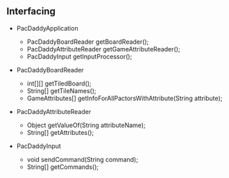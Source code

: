 ## Interfacing

* PacDaddyApplication
	* PacDaddyBoardReader getBoardReader();
	* PacDaddyAttributeReader getGameAttributeReader();
	* PacDaddyInput getInputProcessor();

* PacDaddyBoardReader
	* int[][] getTiledBoard();
	* String[] getTileNames();
	* GameAttributes[] getInfoForAllPactorsWithAttribute(String attribute);

* PacDaddyAttributeReader
  * Object getValueOf(String attributeName);
  * String[] getAttributes();

* PacDaddyInput
  * void sendCommand(String command);
  * String[] getCommands();

